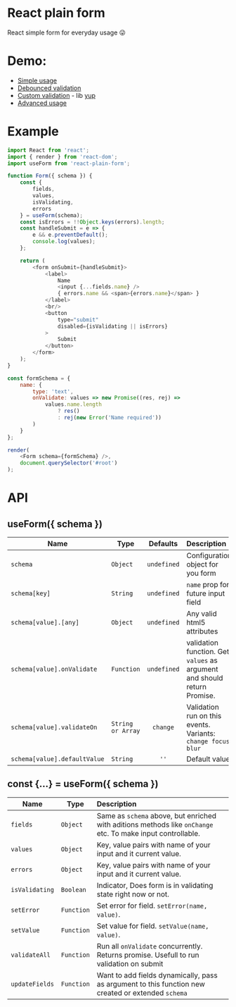 # React plain form
React simple form for everyday usage 😜

# Demo:
- [Simple usage](https://codesandbox.io/s/64y1jo66on)
- [Debounced validation](https://codesandbox.io/s/1o780z69l3)
- [Custom validation](https://codesandbox.io/s/lprrqkjnm7) - lib [yup](https://github.com/jquense/yup)
- [Advanced usage](https://codesandbox.io/s/647zqqx0w3)

# Example
```javascript
import React from 'react';
import { render } from 'react-dom';
import useForm from 'react-plain-form';

function Form({ schema }) {
    const {
        fields,
        values,
        isValidating,
        errors
    } = useForm(schema);
    const isErrors = !!Object.keys(errors).length;
    const handleSubmit = e => {
        e && e.preventDefault();
        console.log(values);
    };

    return (
        <form onSubmit={handleSubmit}>
            <label>
                Name
                <input {...fields.name} />
                { errors.name && <span>{errors.name}</span> }
            </label>
            <br/>
            <button
                type="submit"
                disabled={isValidating || isErrors}
            >
                Submit
            </button>
        </form>
    );
}

const formSchema = {
    name: {
        type: 'text',
        onValidate: values => new Promise((res, rej) =>
            values.name.length
                ? res()
                : rej(new Error('Name required'))
        )
    }
};

render(
    <Form schema={formSchema} />,
    document.querySelector('#root')
);

```

# API
## useForm({ schema })
| Name | Type | Defaults | Description |
| ------------- | ------- | :-------------:| :----- |
| `schema` | `Object` | `undefined` | Configuration object for you form |
| `schema[key]` | `String` | `undefined` | `name` prop for future input field |
| `schema[value].[any]` | `Object` | `undefined` | Any valid html5 attributes |
| `schema[value].onValidate` | `Function` | `undefined` | validation function. Get `values` as argument and should return Promise. |
| `schema[value].validateOn` | `String or Array` | `change` | Validation run on this events. Variants: `change focus blur` |
| `schema[value].defaultValue` | `String` | `''` | Default value 

## const {...} = useForm({ schema })
| Name | Type  | Description |
| ------------- | ------- | :----- |
| `fields` | `Object` | Same as `schema` above, but enriched with aditions methods like `onChange` etc. To make input controllable. |
| `values` | `Object` | Key, value pairs with name of your input and it current value. |
| `errors` | `Object` | Key, value pairs with name of your input and it current value. |
| `isValidating` | `Boolean` | Indicator, Does form is in validating state right now or not. |
| `setError` | `Function` | Set error for field. `setError(name, value)`. |
| `setValue` | `Function` | Set value for field. `setValue(name, value)`. |
| `validateAll` | `Function` | Run all `onValidate` concurrently. Returns promise. Usefull to run validation on submit |
| `updateFields` | `Function` | Want to add fields dynamically, pass as argument to this function new created or extended `schema` |
